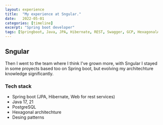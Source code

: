```yaml
---
layout: experience
title:  "My experience at Sngular."
date:   2022-05-01
categories: [timeline]
excerpt: "Spring boot developer"
tags: [Springboot, Java, JPA, Hibernate, REST, Swagger, GCP, HexagonalArch, PostgreSQL, Git, Kafka]
---
```


## Sngular

Then I went to the team where I think I've grown more, with Sngular I stayed in some proyects based too on Spring boot, but evolving my architechture knowledge significantly.

### Tech stack

- Spring boot (JPA, Hibernate, Web for rest services)
- Java 17, 21
- PostgreSQL
- Hexagonal architechture
- Desing patterns
